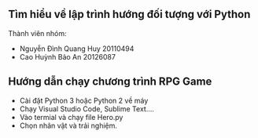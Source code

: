 ## Tìm hiểu về lập trình hướng đối tượng với Python
Thành viên nhóm:
* Nguyễn Đình Quang Huy 20110494
* Cao Huỳnh Bảo An 20126087

## Hướng dẫn chạy chương trình RPG Game
* Cài đặt Python 3 hoặc Python 2 về máy
* Chạy Visual Studio Code, Sublime Text....
* Vào termial và chạy file Hero.py
* Chọn nhân vật và trải nghiệm.